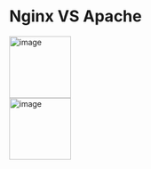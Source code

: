 <p align="center">
<h1>Nginx   VS         Apache</h1>
<div align="left"><img src="https://desarrolloweb.com/storage/tag_images/actual/nzShTvdaGzLCIO0FalGMkhnqXIcXcIwXABW9b4JU.png" alt= "image" height="111" width="111"></div>
<div align="left"><img src="https://cdn.icon-icons.com/icons2/2107/PNG/512/file_type_nginx_icon_130305.png" alt= "image" height="111" width="111" style="float: left"></div>
</p>
